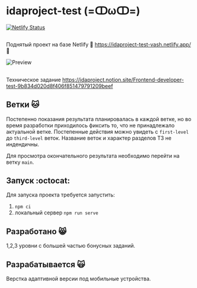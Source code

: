 # idaproject-test (=ↀωↀ=) 



[![Netlify Status](https://api.netlify.com/api/v1/badges/449893ae-aae3-4b55-86ed-ee70f426d97b/deploy-status)](https://app.netlify.com/sites/idaproject-test-vash/deploys)
## 
Поднятый проект на базе  Netlify :rocket: https://idaproject-test-vash.netlify.app/ :rocket:

![Preview](https://user-images.githubusercontent.com/53947691/184795649-ba481730-f29e-4d3b-8392-cf9ad1804f43.png)

##
Техническое задание https://idaproject.notion.site/Frontend-developer-test-9b834d020d8f406f851479791209beef

## Ветки :cat:
Постепенно показания результата планировалась в каждой ветке, но во время разработки приходилось фиксить то, что не принадлежало актуальной ветке. 
Постепенные действия можно увидеть с `first-level` до `third-level` веток. Название веток и характер разделов ТЗ не индендичны. 

Для просмотра окончательного результата необходимо перейти на ветку `main`.

## Запуск :octocat:

Для запуска проекта требуется запустить:
   1) `npm ci` 
   2) локальный сервер `npm run serve`


## Разработано :smile_cat:

1,2,3 уровни с большей частью бонусных заданий. 

## Разрабатывается :scream_cat:

Верстка адаптивной версии под мобильные устройства.
